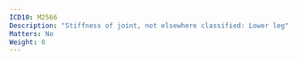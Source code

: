```yaml
---
ICD10: M2566
Description: "Stiffness of joint, not elsewhere classified: Lower leg"
Matters: No
Weight: 0
---
```


